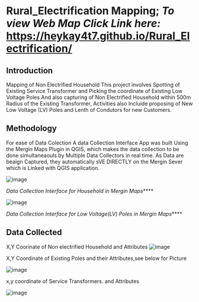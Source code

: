# Rural_Electrification Mapping;  _To view Web Map Click Link  here:_ https://heykay4t7.github.io/Rural_Electrification/
## Introduction 
Mapping of Non Electrified Household
This project involves Spotting of Existing Service Transformer and Picking the coordinate of Existing Low Voltage Poles 
And also capturing of Non Electrified Household within 500m Radius of the Existing Transformer, 
Activities also Incluide proposing of New Low Voltage (LV) Poles and Lenth of Condutors for new Customers.

## Methodology
For ease of Data Colection A data Collection Interface App was built Using the Mergin Maps Plugin in QGIS, which
makes the data collection to be done simultaneaouls by Multiple Data Collectors in real time.
As Data are beaign Captured, they automatically sVE DIRECTLY on the Mergin Sever which is Linked with QGIS application.

![image](https://github.com/heykay4t7/Rural_Electrification/assets/142983028/5b253593-e2c9-43d4-9a2e-8ca8d4c969e9)

_Data Collection Interface for Household in Mergin Maps_****

![image](https://github.com/heykay4t7/Rural_Electrification/assets/142983028/eb51028c-c3fe-4c6b-927f-8c04ce6fd7dc)

_Data Collection Interface for Low Voltage(LV) Poles in Mergin Maps_****


## Data Collected

X,Y Coorinate of Non electrified Household and Attributes
![image](https://github.com/heykay4t7/Rural_Electrification/assets/142983028/b14f9877-7578-41c3-8ae1-10c5a2c934dc)



X,Y Coordinate of Existing Poles and their Attributes,see below for Picture


![image](https://github.com/heykay4t7/Rural_Electrification/assets/142983028/8c9fbe79-e128-455e-a310-1f12ee4a406b)




x,y coordinate of Service Transformers. and Attributes


![image](https://github.com/heykay4t7/Rural_Electrification/assets/142983028/5281f3ed-7004-4065-b691-59a5519f8403)







